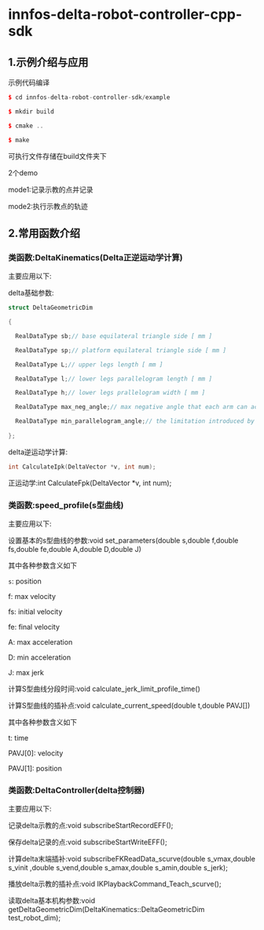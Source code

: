 # innfos-delta-robot-controller-cpp-sdk


## 1.示例介绍与应用

示例代码编译

```cpp
$ cd innfos-delta-robot-controller-sdk/example

$ mkdir build

$ cmake ..

$ make
```


可执行文件存储在build文件夹下

2个demo

mode1:记录示教的点并记录

mode2:执行示教点的轨迹


## 2.常用函数介绍
### 类函数:DeltaKinematics(Delta正逆运动学计算)
主要应用以下:

delta基础参数:

```cpp
struct DeltaGeometricDim

{

  RealDataType sb;// base equilateral triangle side [ mm ]

  RealDataType sp;// platform equilateral triangle side [ mm ]

  RealDataType L;// upper legs length [ mm ]

  RealDataType l;// lower legs parallelogram length [ mm ]

  RealDataType h;// lower legs prallelogram width [ mm ]

  RealDataType max_neg_angle;// max negative angle that each arm can achive ( knee above the fixed-base plane ) [ deg ]

  RealDataType min_parallelogram_angle;// the limitation introduced by universal joints [ deg ]
                       	
};
```
             
  delta逆运动学计算:
  
  ```cpp
  int CalculateIpk(DeltaVector *v, int num);
  ```

  正运动学:int CalculateFpk(DeltaVector *v, int num);



### 类函数:speed_profile(s型曲线)
主要应用以下:

   设置基本的s型曲线的参数:void set_parameters(double s,double f,double fs,double fe,double A,double D,double J)

   其中各种参数含义如下

   `s`:   position

   f:   max velocity

   fs:  initial velocity

   fe:  final velocity

   A:   max acceleration

   D:   min acceleration

   J:   max jerk


   计算S型曲线分段时间:void calculate_jerk_limit_profile_time()

   计算S型曲线的插补点:void calculate_current_speed(double t,double PAVJ[])

   其中各种参数含义如下

   t: time

   PAVJ[0]: velocity

   PAVJ[1]: position




### 类函数:DeltaController(delta控制器)

主要应用以下:

   记录delta示教的点:void subscribeStartRecordEFF();

   保存delta记录的点:void subscribeStartWriteEFF();

   计算delta末端插补:void subscribeFKReadData_scurve(double s_vmax,double s_vinit ,double s_vend,double s_amax,double s_amin,double s_jerk);

   播放delta示教的插补点:void IKPlaybackCommand_Teach_scurve();

   读取delta基本机构参数:void getDeltaGeometricDim(DeltaKinematics<double>::DeltaGeometricDim test_robot_dim);






